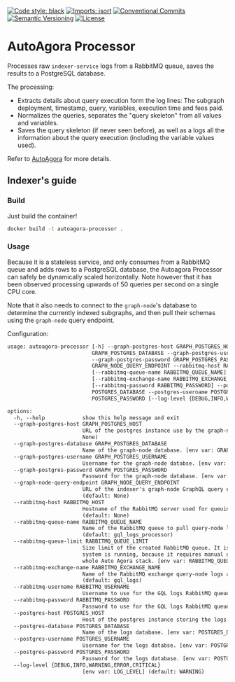 [![Code style: black](https://img.shields.io/badge/code%20style-black-000000.svg)](https://github.com/psf/black)
[![Imports: isort](https://img.shields.io/badge/%20imports-isort-%231674b1?style=flat&labelColor=ef8336)](https://pycqa.github.io/isort/)
[![Conventional Commits](https://img.shields.io/badge/Conventional%20Commits-1.0.0-%23FE5196?logo=conventionalcommits&logoColor=white)](https://conventionalcommits.org)
[![Semantic Versioning](https://img.shields.io/badge/semver-2.0.0-green)](https://semver.org/spec/v2.0.0.html)
[![License](https://img.shields.io/badge/License-Apache%202.0-blue.svg)](https://opensource.org/licenses/Apache-2.0)

# AutoAgora Processor

Processes raw `indexer-service` logs from a RabbitMQ queue, saves the results to a PostgreSQL database.

The processing:

- Extracts details about query execution form the log lines: The subgraph deployment, timestamp, query, variables,
execution time and fees paid.
- Normalizes the queries, separates the "query skeleton" from all values and variables.
- Saves the query skeleton (if never seen before), as well as a logs all the information
  about the query execution (including the variable values used).

Refer to [AutoAgora](https://github.com/semiotic-ai/autoagora) for more
details.

## Indexer's guide

### Build

Just build the container!

```sh
docker build -t autoagora-processor .
```

### Usage

Because it is a stateless service, and only consumes from a RabbitMQ queue and adds rows to a PostgreSQL database, the
Autoagora Processor can safely be dynamically scaled horizontally. Note however that it has been observed processing
upwards of 50 queries per second on a single CPU core.

Note that it also needs to connect to the `graph-node`'s database to determine the currently indexed subgraphs, and then
pull their schemas using the `graph-node` query endpoint.

Configuration:

```txt
usage: autoagora-processor [-h] --graph-postgres-host GRAPH_POSTGRES_HOST --graph-postgres-database
                           GRAPH_POSTGRES_DATABASE --graph-postgres-username GRAPH_POSTGRES_USERNAME
                           --graph-postgres-password GRAPH_POSTGRES_PASSWORD --graph-node-query-endpoint
                           GRAPH_NODE_QUERY_ENDPOINT --rabbitmq-host RABBITMQ_HOST
                           [--rabbitmq-queue-name RABBITMQ_QUEUE_NAME] [--rabbitmq-queue-limit RABBITMQ_QUEUE_LIMIT]
                           [--rabbitmq-exchange-name RABBITMQ_EXCHANGE_NAME] [--rabbitmq-username RABBITMQ_USERNAME]
                           [--rabbitmq-password RABBITMQ_PASSWORD] --postgres-host POSTGRES_HOST --postgres-database
                           POSTGRES_DATABASE --postgres-username POSTGRES_USERNAME --postgres-password
                           POSTGRES_PASSWORD [--log-level {DEBUG,INFO,WARNING,ERROR,CRITICAL}]

options:
  -h, --help            show this help message and exit
  --graph-postgres-host GRAPH_POSTGRES_HOST
                        URL of the postgres instance use by the graph-nodes. [env var: GRAPH_POSTGRES_HOST] (default:
                        None)
  --graph-postgres-database GRAPH_POSTGRES_DATABASE
                        Name of the graph-node database. [env var: GRAPH_POSTGRES_DATABASE] (default: None)
  --graph-postgres-username GRAPH_POSTGRES_USERNAME
                        Username for the graph-node databse. [env var: GRAPH_POSTGRES_USERNAME] (default: None)
  --graph-postgres-password GRAPH_POSTGRES_PASSWORD
                        Password for the graph-node database. [env var: GRAPH_POSTGRES_PASSWORD] (default: None)
  --graph-node-query-endpoint GRAPH_NODE_QUERY_ENDPOINT
                        URL of the indexer's graph-node GraphQL query endpoint. [env var: GRAPH_NODE_QUERY_ENDPOINT]
                        (default: None)
  --rabbitmq-host RABBITMQ_HOST
                        Hostname of the RabbitMQ server used for queuing the GQL logs. [env var: RABBITMQ_HOST]
                        (default: None)
  --rabbitmq-queue-name RABBITMQ_QUEUE_NAME
                        Name of the RabbitMQ queue to pull query-node logs from. [env var: RABBITMQ_QUEUE_NAME]
                        (default: gql_logs_processor)
  --rabbitmq-queue-limit RABBITMQ_QUEUE_LIMIT
                        Size limit of the created RabbitMQ queue. It is discouraged to change that value while the
                        system is running, because it requires manual destruction of the queue and a restart of the
                        whole Auto Agora stack. [env var: RABBITMQ_QUEUE_LIMIT] (default: 1000)
  --rabbitmq-exchange-name RABBITMQ_EXCHANGE_NAME
                        Name of the RabbitMQ exchange query-node logs are pushed to. [env var: RABBITMQ_EXCHANGE_NAME]
                        (default: gql_logs)
  --rabbitmq-username RABBITMQ_USERNAME
                        Username to use for the GQL logs RabbitMQ queue. [env var: RABBITMQ_USERNAME] (default: guest)
  --rabbitmq-password RABBITMQ_PASSWORD
                        Password to use for the GQL logs RabbitMQ queue. [env var: RABBITMQ_PASSWORD] (default: guest)
  --postgres-host POSTGRES_HOST
                        Host of the postgres instance storing the logs. [env var: POSTGRES_HOST] (default: None)
  --postgres-database POSTGRES_DATABASE
                        Name of the logs database. [env var: POSTGRES_DATABASE] (default: None)
  --postgres-username POSTGRES_USERNAME
                        Username for the logs databse. [env var: POSTGRES_USERNAME] (default: None)
  --postgres-password POSTGRES_PASSWORD
                        Password for the logs database. [env var: POSTGRES_PASSWORD] (default: None)
  --log-level {DEBUG,INFO,WARNING,ERROR,CRITICAL}
                        [env var: LOG_LEVEL] (default: WARNING)
```
